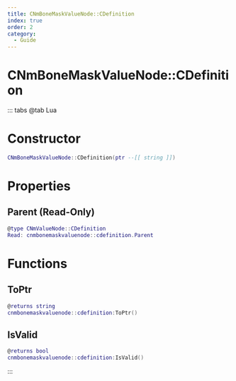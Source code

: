 ```yaml
---
title: CNmBoneMaskValueNode::CDefinition
index: true
order: 2
category:
  - Guide
---
```


# CNmBoneMaskValueNode::CDefinition

::: tabs
@tab Lua
# Constructor
```lua
CNmBoneMaskValueNode::CDefinition(ptr --[[ string ]])
```
# Properties
## Parent (Read-Only)
```lua
@type CNmValueNode::CDefinition
Read: cnmbonemaskvaluenode::cdefinition.Parent
```
# Functions
## ToPtr
```lua
@returns string
cnmbonemaskvaluenode::cdefinition:ToPtr()
```
## IsValid
```lua
@returns bool
cnmbonemaskvaluenode::cdefinition:IsValid()
```

:::